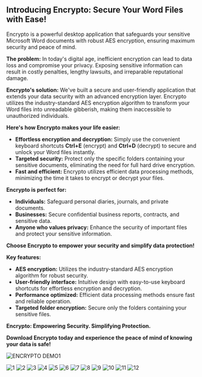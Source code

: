 ## Introducing Encrypto: Secure Your Word Files with Ease!

Encrypto is a powerful desktop application that safeguards your sensitive Microsoft Word documents with robust AES encryption, ensuring maximum security and peace of mind. 

**The problem:** In today's digital age, inefficient encryption can lead to data loss and compromise your privacy.  Exposing sensitive information can result in costly penalties, lengthy lawsuits, and irreparable reputational damage.

**Encrypto's solution:** We've built a secure and user-friendly application that extends your data security with an advanced encryption layer. Encrypto utilizes the industry-standard AES encryption algorithm to transform your Word files into unreadable gibberish, making them inaccessible to unauthorized individuals. 

**Here's how Encrypto makes your life easier:**

* **Effortless encryption and decryption:**  Simply use the convenient keyboard shortcuts **Ctrl+E** (encrypt) and **Ctrl+D** (decrypt) to secure and unlock your Word files instantly.
* **Targeted security:**  Protect only the specific folders containing your sensitive documents, eliminating the need for full hard drive encryption.
* **Fast and efficient:**  Encrypto utilizes efficient data processing methods, minimizing the time it takes to encrypt or decrypt your files.

**Encrypto is perfect for:**

* **Individuals:**  Safeguard personal diaries, journals, and private documents.
* **Businesses:**  Secure confidential business reports, contracts, and sensitive data.
* **Anyone who values privacy:**  Enhance the security of important files and protect your sensitive information.

**Choose Encrypto to empower your security and simplify data protection!**

**Key features:**

* **AES encryption:**  Utilizes the industry-standard AES encryption algorithm for robust security.
* **User-friendly interface:**  Intuitive design with easy-to-use keyboard shortcuts for effortless encryption and decryption.
* **Performance optimized:**  Efficient data processing methods ensure fast and reliable operation.
* **Targeted folder encryption:**  Secure only the folders containing your sensitive files.

**Encrypto:  Empowering Security. Simplifying Protection.**

**Download Encrypto today and experience the peace of mind of knowing your data is safe!**



![ENCRYPTO DEMO1](https://github.com/Qyuzet/ENCRYPTO/assets/93258081/53ec4b14-8a85-4d04-87b1-99d94f4f3310)


![1](https://github.com/Qyuzet/ENCRYPTO/assets/93258081/56d004be-6488-44c0-bd26-83a6fc4aa181)
![2](https://github.com/Qyuzet/ENCRYPTO/assets/93258081/5671d8c8-9afb-470a-a745-35a8d679819f)
![3](https://github.com/Qyuzet/ENCRYPTO/assets/93258081/17badc0f-63dc-4ad0-b504-e3854b7e0e8b)
![4](https://github.com/Qyuzet/ENCRYPTO/assets/93258081/75d94d6e-5fba-49b2-b9e8-4c3813fe286f)
![5](https://github.com/Qyuzet/ENCRYPTO/assets/93258081/f74ec02e-cd9a-485a-8ab8-c620e5caa280)
![6](https://github.com/Qyuzet/ENCRYPTO/assets/93258081/c942034d-0ba4-47f2-836f-779853ea0852)
![7](https://github.com/Qyuzet/ENCRYPTO/assets/93258081/aa611823-4109-4aa8-8c8b-e7d8e28c7f1f)
![8](https://github.com/Qyuzet/ENCRYPTO/assets/93258081/354e775b-54b4-40aa-ae74-cbb3cc41240d)
![9](https://github.com/Qyuzet/ENCRYPTO/assets/93258081/8b3ea920-6ecc-44a5-9840-c9ab45ab1895)
![10](https://github.com/Qyuzet/ENCRYPTO/assets/93258081/4207c298-7154-4a91-8131-581cc7232c70)
![11](https://github.com/Qyuzet/ENCRYPTO/assets/93258081/fee3582c-b5bc-4edc-9574-0c062a1e0e25)
![12](https://github.com/Qyuzet/ENCRYPTO/assets/93258081/b4474d1a-364e-4a4d-878f-97a2733e7eee)
